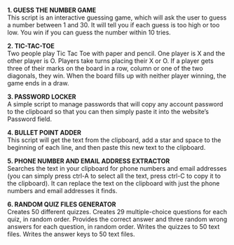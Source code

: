 **1. GUESS THE NUMBER GAME**  
This script is an interactive guessing game, which will ask the user to guess a number between 1 and 30. It will tell you if each guess is 
too high or too low. You win if you can guess the number within 10 tries.     
    
**2. TIC-TAC-TOE**    
Two people play Tic Tac Toe with paper and pencil. One player is X and the other player is O. Players take turns placing their X or O. 
If a player gets three of their marks on the board in a row, column or one of the two diagonals, they win. When the board fills up with 
neither player winning, the game ends in a draw.
     
**3. PASSWORD LOCKER**    
A simple script to manage passwords that will copy any account password to the clipboard so that you can then simply paste it into the 
website’s Password field.  
   
**4. BULLET POINT ADDER**    
This script will get the text from the clipboard, add a star and space to the beginning of each line, and then paste this new text to the clipboard.   
   
**5. PHONE NUMBER AND EMAIL ADDRESS EXTRACTOR**    
Searches the text in your clipboard for phone numbers and email addresses (you can simply press ctrl-A to select all the text, press ctrl-C to copy it to the clipboard). It can replace the text on the clipboard with just the phone numbers and email addresses it finds.
  
**6. RANDOM QUIZ FILES GENERATOR**    
Creates 50 different quizzes. Creates 29 multiple-choice questions for each quiz, in random order. Provides the correct answer and three random wrong answers for each question, in random order. Writes the quizzes to 50 text files. Writes the answer keys to 50 text files.
